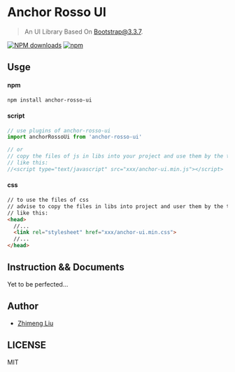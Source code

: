 # Anchor Rosso UI

> An UI Library Based On Bootstrap@3.3.7.

[![NPM downloads](https://img.shields.io/npm/dt/anchor-rosso-ui.svg)](https://www.npmjs.com/package/anchor-rosso-ui)
[![npm](https://img.shields.io/npm/v/npm.svg)](https://www.npmjs.com/package/anchor-rosso-ui)

## Usge

#### npm

```bash
npm install anchor-rosso-ui
```

#### script

```javascript
// use plugins of anchor-rosso-ui
import anchorRossoUi from 'anchor-rosso-ui'

// or
// copy the files of js in libs into your project and use them by the tag of script
// like this:
//<script type="text/javascript" src="xxx/anchor-ui.min.js"></script>
```

#### css

```html
// to use the files of css
// advise to copy the files in libs into project and user them by the tag of link
// like this:
<head>
  //...
  <link rel="stylesheet" href="xxx/anchor-ui.min.css">
  //...
</head>
```

## Instruction && Documents

Yet to be perfected...

## Author

* [Zhimeng Liu](https://github.com/liuzmeng)

## LICENSE

MIT